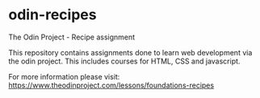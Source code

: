 # odin-recipes
 The Odin Project - Recipe assignment

This repository contains assignments done to learn web development via the odin project. This includes courses for HTML, CSS and javascript. 


For more information please visit: https://www.theodinproject.com/lessons/foundations-recipes